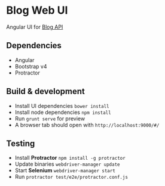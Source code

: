 # Blog Web UI

Angular UI for [Blog API](https://github.com/eddiejaoude/blog-api) 

## Dependencies

* Angular
* Bootstrap v4
* Protractor

## Build & development

* Install UI dependencies `bower install`
* Install node dependencies `npm install`
* Run `grunt serve` for preview
* A browser tab should open with `http://localhost:9000/#/`

## Testing

* Install **Protractor** `npm install -g protractor`
* Update binaries `webdriver-manager update`
* Start **Selenium** `webdriver-manager start`
* Run `protractor test/e2e/protractor.conf.js`
